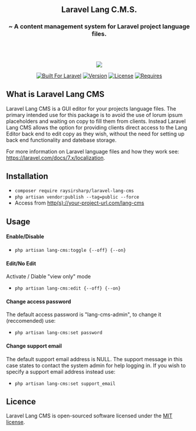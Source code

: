 <h2 align="center">Laravel Lang C.M.S.</h2>
<h3 align="center">~ A content management system for Laravel project language files.</h3>
<br><br>
<p align="center"><img src="https://raw.githubusercontent.com/raysirsharp/img-storage/master/lang-cms-header.png"></p>
<p align="center">
<a target="_blank" href="https://laravel.com/"><img src="https://img.shields.io/badge/Built%20For-Laravel-orange" alt="Built For Laravel"></a>
<a target="_blank" href="https://packagist.org/packages/raysirsharp/laravel-lang-cms"><img src="https://img.shields.io/badge/Current%20Version-0.1.1-blue" alt="Version"></a>
<a target="_blank" href="https://packagist.org/packages/raysirsharp/laravel-lang-cms"><img src="https://img.shields.io/badge/License-MIT-green" alt="License"></a>
<a target="_blank" href="https://laravel.com/"><img src="https://img.shields.io/badge/Requires-Laravel%20%5E7.0-red" alt="Requires"></a>
</p>

## What is Laravel Lang CMS

Laravel Lang CMS is a GUI editor for your projects language files. The primary intended use for this package is to avoid the use of lorum ipsum placeholders and waiting on copy to fill them from clients. Instead  Laravel Lang CMS allows the option for providing clients direct access to the Lang Editor back end to edit copy as they wish, without the need for setting up back end functionality and datebase storage.

For more information on Laravel language files and how they work see: <a href="https://laravel.com/docs/7.x/localization">https://laravel.com/docs/7.x/localization</a>.

## Installation
- `composer require raysirsharp/laravel-lang-cms`
- `php artisan vendor:publish --tag=public --force`
- Access from <a href="https://github.com/raysirsharp/laravel-lang-cms">http(s)://your-project-url.com/lang-cms</a>

## Usage

#### Enable/Disable
- `php artisan lang-cms:toggle {--off} {--on}`

#### Edit/No Edit
Activate / Diable "view only" mode 
- `php artisan lang-cms:edit {--off} {--on}`

#### Change access password
The default access password is "lang-cms-admin", to change it (reccomended) use:
- `php artisan lang-cms:set password`

#### Change support email
The default support email address is NULL. The support message in this case states to contact the system admin for help logging in. If you wish to specify a support email address instead use:
- `php artisan lang-cms:set support_email`

## Licence
Laravel Lang CMS is open-sourced software licensed under the [MIT license](LICENSE.md).
